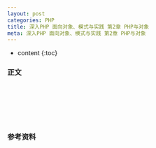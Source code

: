 ```yaml
---
layout: post
categories: PHP
title: 深入PHP 面向对象、模式与实践 第2章 PHP与对象
meta: 深入PHP 面向对象、模式与实践 第2章 PHP与对象
---
```

* content
{:toc}

### 正文


<br/><br/><br/><br/><br/>
### 参考资料




